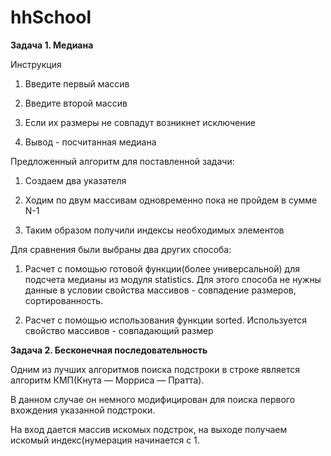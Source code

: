 # hhSchool
<b>Задача 1. Медиана</b>

Инструкция

1. Введите первый массив

2. Введите второй массив

3. Если их размеры не совпадут возникнет исключение

4. Вывод - посчитанная медиана



Предложенный алгоритм для поставленной задачи:

1. Создаем два указателя

2. Ходим по двум массивам одновременно пока не пройдем в сумме N-1

3. Таким образом получили индексы необходимых элементов



Для сравнения были выбраны два других способа:

1. Расчет с помощью готовой функции(более универсальной) для подсчета медианы из модуля statistics.
Для этого способа не нужны данные в условии свойства массивов - совпадение размеров, сортированность.

2. Расчет с помощью использования функции sorted. Используется свойство массивов - совпадающий размер


<b>Задача 2. Бесконечная последовательность</b>

Одним из лучших алгоритмов поиска подстроки в строке является алгоритм КМП(Кнута — Морриса — Пратта).

В данном случае он немного модифицирован для поиска первого вхождения указанной подстроки.

На вход дается массив искомых подстрок, на выходе получаем искомый индекс(нумерация начинается с 1.